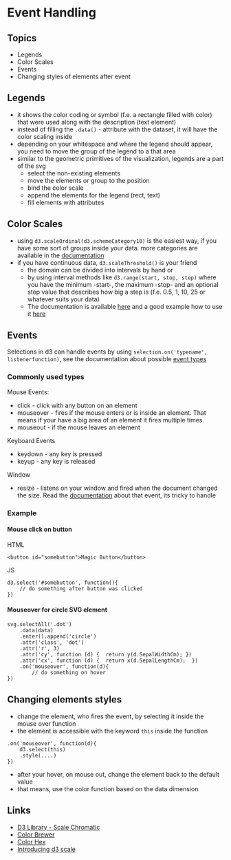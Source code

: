 # Event Handling

## Topics

* Legends
* Color Scales
* Events
* Changing styles of elements after event

## Legends

* it shows the color coding or symbol (f.e. a rectangle filled with color) that were used along with the description (text element)
* instead of filling the `.data()` - attribute with the dataset, it will have the color scaling inside
* depending on your whitespace and where the legend should appear, you need to move the group of the legend to a that area 
* similar to the geometric primitives of the visualization, legends are a part of the svg
	- select the non-existing elements
	- move the elements or group to the position
	- bind the color scale
	- append the elements for the legend (rect, text)
	- fill elements with attributes
	
## Color Scales

* using `d3.scaleOrdinal(d3.schemeCategory10)` is the easiest way, if you have some sort of groups inside your data. more categories are available in the [documentation](https://github.com/d3/d3-scale/blob/master/README.md#ordinal-scales)
* if you have continuous data, `d3.scaleThreshold()` is your friend
	* the domain can be divided into intervals by hand or
	* by using interval methods like `d3.range(start, stop, step)` where you have the minimum -start-, the maximum -stop- and an optional step value that describes how big a step is (f.e. 0.5, 1, 10, 25 or whatever suits your data)
	* The documentation is available [here](https://github.com/d3/d3-scale/blob/master/README.md#threshold-scales) and a good example how to use it [here](https://bl.ocks.org/mbostock/3306362)

## Events

Selections in d3 can handle events by using `selection.on('typename', listenerfunction)`, see the documentation about possible [event types](https://developer.mozilla.org/en-US/docs/Web/Events)

### Commonly used types
Mouse Events:
* click - click with any button on an element
* mouseover - fires if the mouse enters or is inside an element. That means if your have a big area of an element it fires multiple times.
* mouseout - if the mouse leaves an element

Keyboard Events
* keydown -  any key is pressed
* keyup - any key is released

Window
* resize - listens on your window and fired when the document changed the size. Read the [documentation](https://developer.mozilla.org/en-US/docs/Web/Events/resize#Examples) about that event, its tricky to handle

### Example

#### Mouse click on button

HTML

```
<button id="somebutton">Magic Button</button>
```
JS
```
d3.select('#somebutton', function(){
	// do something after button was clicked
})
```

#### Mouseover for circle SVG element

```
svg.selectAll('.dot')
	.data(data)
	.enter().append('circle')
	.attr('class', 'dot')
	.attr('r', 3)
	.attr('cy', function (d) {	return y(d.SepalWidthCm); })
	.attr('cx', function (d) {	return x(d.SepalLengthCm);	})
	.on('mouseover', function(d){
		// do something on hover
})
```

## Changing elements styles

* change the element, who fires the event, by selecting it inside the mouse over function
* the element is accessible with the keyword `this` inside the function 

``` 
.on('mouseover', function(d){
	d3.select(this)
	.style(....)
})
```

* after your hover, on mouse out, change the element back to the default value
* that means, use the color function based on the data dimension

## Links

* [D3 Library - Scale Chromatic](https://github.com/d3/d3-scale-chromatic)
* [Color Brewer](http://colorbrewer2.org/#type=diverging&scheme=Spectral&n=7)
* [Color Hex](http://www.color-hex.com/)
* [Introducing d3 scale](https://medium.com/@mbostock/introducing-d3-scale-61980c51545f)